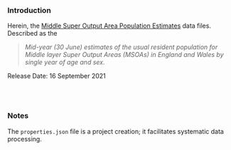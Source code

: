 <br>

### Introduction

Herein, the [Middle Super Output Area Population Estimates](https://www.ons.gov.uk/peoplepopulationandcommunity/populationandmigration/populationestimates/datasets/middlesuperoutputareamidyearpopulationestimates) 
data files.  Described as the

> *Mid-year (30 June) estimates of the usual resident population for Middle layer Super Output Areas (MSOAs) in England and Wales by single year of age and sex.*

Release Date: 16 September 2021

<br>
<br>

### Notes

The ``properties.json`` file is a project creation; it facilitates systematic data processing. 

<br>
<br>

<br>
<br>

<br>
<br>

<br>
<br>